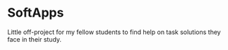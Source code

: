 # SoftApps
Little off-project for my fellow students to find help on task solutions they face in their study.
